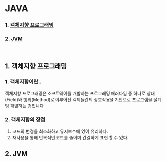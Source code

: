 # JAVA

### 1. [객체지향 프로그래밍](#1-객체지향-프로그래밍-1)
### 2. [JVM](#2-JVM-1)

<br>

## 1. 객체지향 프로그래밍

### 1. 객체지향이란..

객체지향 프로그래밍은 소프트웨어를 개발하는 프로그래밍 패러다임 중 하나로 상태(Field)와 행위(Method)로 이루어진 객체들간의 상호작용을 기반으로 프로그램을 설계 및 개발하는 것입니다. 

### 2. 객체지향의 장점

1. 코드의 변경을 최소화하고 유지보수에 있어 유리하다.
2. 재사용을 통해 반복적인 코드를 줄이며 간결하게 표현 할 수 있다.


## 2. JVM
